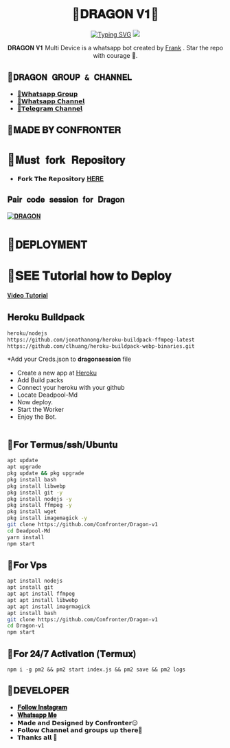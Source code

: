 <h1 align="center"> 🐉𝐃𝐑𝐀𝐆𝐎𝐍 𝐕𝟏🐉 <br></h1>
<p align="center">
<a href="https://git.io/typing-svg"><img src="https://readme-typing-svg.demolab.com?font=Fira+Code&weight=602&pause=1000&color=F70000&random=false&width=435&lines=𝐃𝐑𝐀𝐆𝐎𝐍-𝐕𝟏+made+by+Frank+;Follow+me+IG+%40confronter._" alt="Typing SVG" /></a>
  
  <img src="http://telegra.ph/file/05b487770c937c5e751d6.jpg" />
</p>

<p align="center">
𝐃𝐑𝐀𝐆𝐎𝐍 𝐕𝟏 Multi Device is a whatsapp bot created by <a href="https://github.com/Confronter" target="_blank">Frank</a> . Star the repo with courage 🌟.
</p>



## 🐉```𝐃𝐑𝐀𝐆𝐎𝐍 𝐆𝐑𝐎𝐔𝐏 & 𝐂𝐇𝐀𝐍𝐍𝐄𝐋```

- [ 🔗𝗪𝗵𝗮𝘁𝘀𝗮𝗽𝗽 𝗚𝗿𝗼𝘂𝗽 ](https://chat.whatsapp.com/FqvQzWARlwc7XlerabWq7z)
- [🔗𝗪𝗵𝗮𝘁𝘀𝗮𝗽𝗽 𝗖𝗵𝗮𝗻𝗻𝗲𝗹](https://whatsapp.com/channel/0029Vag3MeuGJP8LZb1Okj39)
- [🔗𝗧𝗲𝗹𝗲𝗴𝗿𝗮𝗺 𝗖𝗵𝗮𝗻𝗻𝗲𝗹](https://t.me/dragonbugkiller)


## 🐉𝐌𝐀𝐃𝐄 𝐁𝐘 𝐂𝐎𝐍𝐅𝐑𝐎𝐍𝐓𝐄𝐑

# 🐉```𝐌𝐮𝐬𝐭 𝐟𝐨𝐫𝐤 𝐑𝐞𝐩𝐨𝐬𝐢𝐭𝐨𝐫𝐲```

- 𝗙𝗼𝗿𝗸 𝗧𝗵𝗲 𝗥𝗲𝗽𝗼𝘀𝗶𝘁𝗼𝗿𝘆 [𝐇𝐄𝐑𝐄](https://github.com/Frank-AI-Tech/Dragon-V1/fork)

## `𝐏𝐚𝐢𝐫 𝐜𝐨𝐝𝐞 𝐬𝐞𝐬𝐬𝐢𝐨𝐧 𝐟𝐨𝐫 𝐃𝐫𝐚𝐠𝐨𝐧`
[![𝐃𝐑𝐀𝐆𝐎𝐍](https://repl.it/badge/github/quiec/whatsasena)](https://replit.com/@confrontermfisa/Deadpool-pair-4?s=app)


# 🐉```𝐃𝐄𝐏𝐋𝐎𝐘𝐌𝐄𝐍𝐓```
  # 🔵𝐒𝐄𝐄 𝐓𝐮𝐭𝐨𝐫𝐢𝐚𝐥 𝐡𝐨𝐰 𝐭𝐨 𝐃𝐞𝐩𝐥𝐨𝐲
[𝐕𝐢𝐝𝐞𝐨 𝐓𝐮𝐭𝐨𝐫𝐢𝐚𝐥](https://t.me/dragonbugkiller/31)
## 𝐇𝐞𝐫𝐨𝐤𝐮 𝐁𝐮𝐢𝐥𝐝𝐩𝐚𝐜𝐤
```bash
heroku/nodejs
https://github.com/jonathanong/heroku-buildpack-ffmpeg-latest
https://github.com/clhuang/heroku-buildpack-webp-binaries.git
```
*Add your Creds.json to 𝐝𝐫𝐚𝐠𝐨𝐧𝐬𝐞𝐬𝐬𝐢𝐨𝐧 file
* Create a new app at [Heroku](heroku.com)
* Add Build packs
* Connect your heroku with your github
* Locate Deadpool-Md
* Now deploy.
* Start the Worker
* Enjoy the Bot.
```
```
## 🐉𝐅𝐨𝐫 𝐓𝐞𝐫𝐦𝐮𝐬/𝐬𝐬𝐡/𝐔𝐛𝐮𝐧𝐭𝐮
```bash
apt update
apt upgrade
pkg update && pkg upgrade
pkg install bash
pkg install libwebp
pkg install git -y
pkg install nodejs -y 
pkg install ffmpeg -y 
pkg install wget
pkg install imagemagick -y
git clone https://github.com/Confronter/Dragon-v1
cd Deadpool-Md
yarn install
npm start
```
## 🐉𝐅𝐨𝐫 𝐕𝐩𝐬
```bash
apt install nodejs 
apt install git 
apt apt install ffmpeg 
apt apt install libwebp 
apt apt install imagrmagick
apt install bash
git clone https://github.com/Confronter/Dragon-v1
cd Dragon-v1
npm start
```
## 🐉𝐅𝐨𝐫 𝟐𝟒/𝟕 𝐀𝐜𝐭𝐢𝐯𝐚𝐭𝐢𝐨𝐧 (𝐓𝐞𝐫𝐦𝐮𝐱)
```
npm i -g pm2 && pm2 start index.js && pm2 save && pm2 logs
```

## 🐉𝐃𝐄𝐕𝐄𝐋𝐎𝐏𝐄𝐑

  - [**𝐅𝐨𝐥𝐥𝐨𝐰 𝐈𝐧𝐬𝐭𝐚𝐠𝐫𝐚𝐦**](https://instagram.com/confronter._)
  - [**𝐖𝐡𝐚𝐭𝐬𝐚𝐩𝐩 𝐌𝐞**](https://wa.me/254796283064)
  - 𝗠𝗮𝗱𝗲 𝗮𝗻𝗱 𝗗𝗲𝘀𝗶𝗴𝗻𝗲𝗱 𝗯𝘆 𝗖𝗼𝗻𝗳𝗿𝗼𝗻𝘁𝗲𝗿😌
  - 𝗙𝗼𝗹𝗹𝗼𝘄 𝗖𝗵𝗮𝗻𝗻𝗲𝗹 𝗮𝗻𝗱 𝗴𝗿𝗼𝘂𝗽𝘀 𝘂𝗽 𝘁𝗵𝗲𝗿𝗲🔸
  - 𝗧𝗵𝗮𝗻𝗸𝘀 𝗮𝗹𝗹 🤝
  
